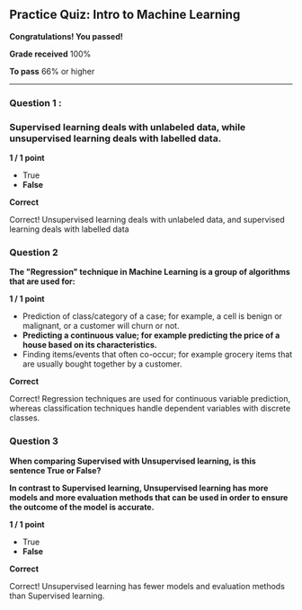 ## **Practice Quiz: Intro to Machine Learning**

**Congratulations! You passed!**

**Grade received** 100%

**To pass** 66% or higher

---

### Question 1 : 

### Supervised learning deals with unlabeled data, while unsupervised learning deals with labelled data.

**1 / 1 point**

*   True
*   **False**

**Correct**

Correct! Unsupervised learning deals with unlabeled data, and supervised learning deals with labelled data

### Question 2

**The "Regression" technique in Machine Learning is a group of algorithms that are used for:**

**1 / 1 point**

*   Prediction of class/category of a case; for example, a cell is benign or malignant, or a customer will churn or not.
*   **Predicting a continuous value; for example predicting the price of a house based on its characteristics.**
*   Finding items/events that often co-occur; for example grocery items that are usually bought together by a customer.

**Correct**

Correct! Regression techniques are used for continuous variable prediction, whereas classification techniques handle dependent variables with discrete classes.

### Question 3 

**When comparing Supervised with Unsupervised learning, is this sentence True or False?**

**In contrast to Supervised learning, Unsupervised learning has more models and more evaluation methods that can be used in order to ensure the outcome of the model is accurate.**

**1 / 1 point**

*   True
*   **False**

**Correct**

Correct! Unsupervised learning has fewer models and evaluation methods than Supervised learning.
